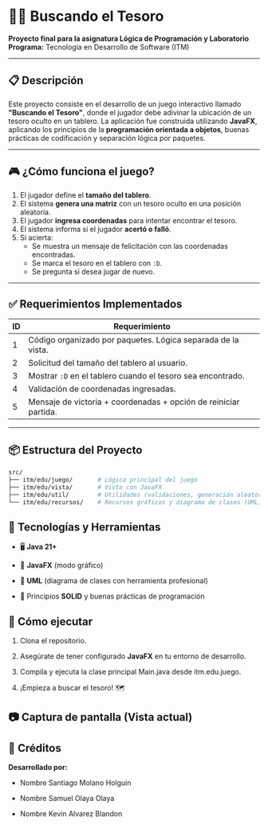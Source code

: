 # 🏴‍☠️ Buscando el Tesoro

**Proyecto final para la asignatura Lógica de Programación y Laboratorio**  
**Programa:** Tecnología en Desarrollo de Software (ITM)

---

## 📋 Descripción

Este proyecto consiste en el desarrollo de un juego interactivo llamado **"Buscando el Tesoro"**, donde el jugador debe adivinar la ubicación de un tesoro oculto en un tablero. La aplicación fue construida utilizando **JavaFX**, aplicando los principios de la **programación orientada a objetos**, buenas prácticas de codificación y separación lógica por paquetes.

---

## 🎮 ¿Cómo funciona el juego?

1. El jugador define el **tamaño del tablero**.  
2. El sistema **genera una matriz** con un tesoro oculto en una posición aleatoria.  
3. El jugador **ingresa coordenadas** para intentar encontrar el tesoro.  
4. El sistema informa si el jugador **acertó o falló**.  
5. Si acierta:  
   - Se muestra un mensaje de felicitación con las coordenadas encontradas.  
   - Se marca el tesoro en el tablero con `:D`.  
   - Se pregunta si desea jugar de nuevo.

---

## ✅ Requerimientos Implementados

| ID  | Requerimiento                                                                 |
| --- | ------------------------------------------------------------------------------ |
| 1   | Código organizado por paquetes. Lógica separada de la vista.                   |
| 2   | Solicitud del tamaño del tablero al usuario.                                   |
| 3   | Mostrar `:D` en el tablero cuando el tesoro sea encontrado.                    |
| 4   | Validación de coordenadas ingresadas.                                          |
| 5   | Mensaje de victoria + coordenadas + opción de reiniciar partida.               |

---

## 📦 Estructura del Proyecto

```bash
src/
├── itm/edu/juego/       # Lógica principal del juego
├── itm/edu/vista/       # Vista con JavaFX
├── itm/edu/util/        # Utilidades (validaciones, generación aleatoria, etc.)
└── itm/edu/recursos/    # Recursos gráficos y diagrama de clases (UML)
```

🧠 Tecnologías y Herramientas
-----------------------------

*   🖥️ **Java 21+**
    
*   🎨 **JavaFX** (modo gráfico)
    
*   📐 **UML** (diagrama de clases con herramienta profesional)
    
*   🧪 Principios **SOLID** y buenas prácticas de programación
    

🧾 Cómo ejecutar
----------------

1.  Clona el repositorio.
    
2.  Asegúrate de tener configurado **JavaFX** en tu entorno de desarrollo.
    
3.  Compila y ejecuta la clase principal Main.java desde itm.edu.juego.
    
4.  ¡Empieza a buscar el tesoro! 🗺️
    

📷 Captura de pantalla (Vista actual)
-------------------------------------

👥 Créditos
-----------

**Desarrollado por:**

*   Nombre Santiago Molano Holguín
    
*   Nombre Samuel Olaya Olaya
    
*   Nombre Kevin Alvarez Blandon
